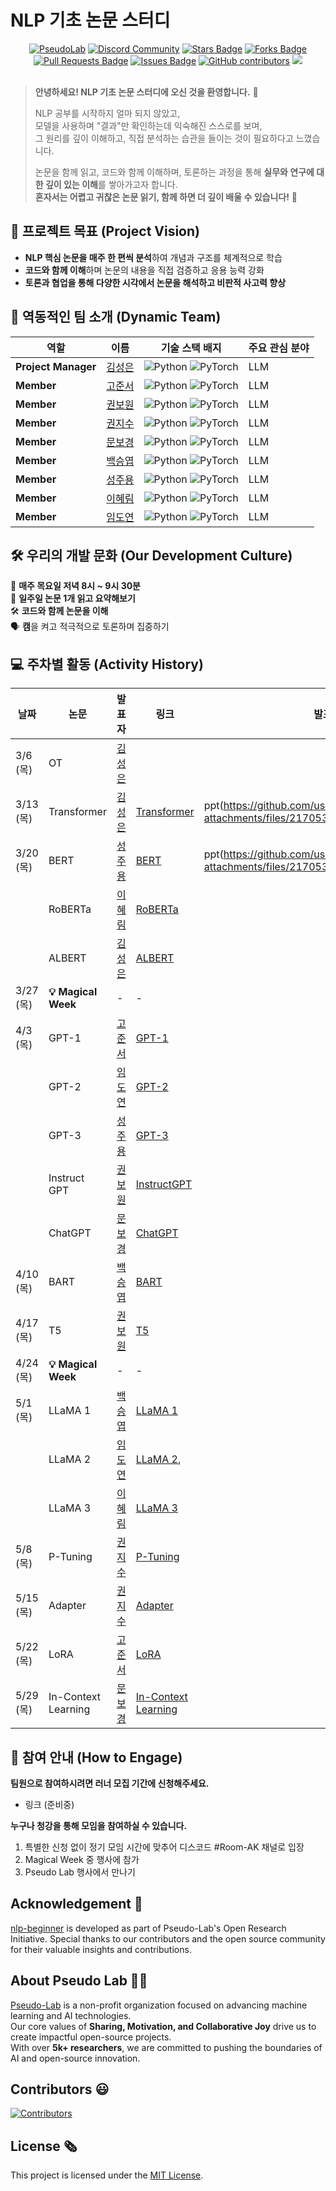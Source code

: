 # NLP 기초 논문 스터디
<!--
<h1 align="center"> Transformer to LLaMA </h1>
-->
<div align="center">
<a href="https://pseudo-lab.com"><img src="https://img.shields.io/badge/PseudoLab-S10-3776AB" alt="PseudoLab"/></a>
<a href="https://discord.gg/EPurkHVtp2"><img src="https://img.shields.io/badge/Discord-BF40BF" alt="Discord Community"/></a>
<a href="https://github.com/Pseudo-Lab/nlp-beginner/stargazers"><img src="https://img.shields.io/github/stars/Pseudo-Lab/10th-template" alt="Stars Badge"/></a>
<a href="https://github.com/Pseudo-Lab/nlp-beginner/network/members"><img src="https://img.shields.io/github/forks/Pseudo-Lab/10th-template" alt="Forks Badge"/></a>
<a href="https://github.com/Pseudo-Lab/nlp-beginner/pulls"><img src="https://img.shields.io/github/issues-pr/Pseudo-Lab/10th-template" alt="Pull Requests Badge"/></a>
<a href="https://github.com/Pseudo-Lab/nlp-beginner/issues"><img src="https://img.shields.io/github/issues/Pseudo-Lab/10th-template" alt="Issues Badge"/></a>
<a href="https://github.com/Pseudo-Lab/nlp-beginner/graphs/contributors"><img alt="GitHub contributors" src="https://img.shields.io/github/contributors/Pseudo-Lab/10th-template?color=2b9348"></a>
<a href="https://hits.seeyoufarm.com"><img src="https://hits.seeyoufarm.com/api/count/incr/badge.svg?url=https%3A%2F%2Fgithub.com%2Fpseudo-lab%2F10th-template&count_bg=%2379C83D&title_bg=%23555555&icon=&icon_color=%23E7E7E7&title=hits&edge_flat=false"/></a>
</div>
<br>

<!-- sheilds: https://shields.io/ -->
<!-- hits badge: https://hits.seeyoufarm.com/ -->

> **안녕하세요! NLP 기초 논문 스터디에 오신 것을 환영합니다.** 🎉  
>  
> NLP 공부를 시작하지 얼마 되지 않았고,  
> 모델을 사용하며 "결과"만 확인하는데 익숙해진 스스로를 보며,  
> 그 원리를 깊이 이해하고, 직접 분석하는 습관을 들이는 것이 필요하다고 느꼈습니다.  
>  
> 논문을 함께 읽고, 코드와 함께 이해하며, 토론하는 과정을 통해 **실무와 연구에 대한 깊이 있는 이해**를 쌓아가고자 합니다.  
> **혼자서는 어렵고 귀찮은 논문 읽기, 함께 하면 더 깊이 배울 수 있습니다!** 🚀  

## 🌟 **프로젝트 목표 (Project Vision)**
- **NLP 핵심 논문을 매주 한 편씩 분석**하여 개념과 구조를 체계적으로 학습  
- **코드와 함께 이해**하며 논문의 내용을 직접 검증하고 응용 능력 강화  
- **토론과 협업을 통해 다양한 시각에서 논문을 해석하고 비판적 사고력 향상**  

## 🧑 역동적인 팀 소개 (Dynamic Team)

| 역할          | 이름 |  기술 스택 배지                                                                 | 주요 관심 분야                          |
|---------------|------|-----------------------------------------------------------------------|----------------------------------------|
| **Project Manager** | [김성은](https://github.com/ssungni) | ![Python](https://img.shields.io/badge/Python-Expert-3776AB) ![PyTorch](https://img.shields.io/badge/PyTorch-EE4C2C) |  LLM  |
| **Member** | [고준서]( https://github.com/kojunseo) | ![Python](https://img.shields.io/badge/Python-Expert-3776AB) ![PyTorch](https://img.shields.io/badge/PyTorch-EE4C2C) |  LLM  |
| **Member** | [권보원](https://github.com/BowonKwon) | ![Python](https://img.shields.io/badge/Python-Expert-3776AB) ![PyTorch](https://img.shields.io/badge/PyTorch-EE4C2C) |  LLM  |
| **Member** | [권지수](https://github.com/Kwon-Jisu)| ![Python](https://img.shields.io/badge/Python-Expert-3776AB) ![PyTorch](https://img.shields.io/badge/PyTorch-EE4C2C) |  LLM  |
| **Member** | [문보경](https://github.com/BokyungisaGod) | ![Python](https://img.shields.io/badge/Python-Expert-3776AB) ![PyTorch](https://img.shields.io/badge/PyTorch-EE4C2C) |  LLM  |
| **Member** | [백승엽](https://github.com/aromadsh) | ![Python](https://img.shields.io/badge/Python-Expert-3776AB) ![PyTorch](https://img.shields.io/badge/PyTorch-EE4C2C) |  LLM  |
| **Member** | [성주용](https://github.com/tmznwnel00) | ![Python](https://img.shields.io/badge/Python-Expert-3776AB) ![PyTorch](https://img.shields.io/badge/PyTorch-EE4C2C) |  LLM  |
| **Member** | [이혜림](https://github.com/rimrimrim0203) | ![Python](https://img.shields.io/badge/Python-Expert-3776AB) ![PyTorch](https://img.shields.io/badge/PyTorch-EE4C2C) |  LLM  |
| **Member** | [임도연](https://github.com/DoyeonLim) | ![Python](https://img.shields.io/badge/Python-Expert-3776AB) ![PyTorch](https://img.shields.io/badge/PyTorch-EE4C2C) |  LLM  |

## 🛠️ 우리의 개발 문화 (Our Development Culture) 
📅 **매주 목요일 저녁 8시 ~ 9시 30분**  
📝 **일주일 논문 1개 읽고 요약해보기**  
🛠️ **코드와 함께 논문을 이해**  
🗣️ **캠**을 켜고 적극적으로 토론하며 집중하기  


## 💻 주차별 활동 (Activity History)

| 날짜 | 논문 | 발표자 | 링크 | 발표 자로 |
|--------|------|--------|------|------|
| 3/6 (목) | OT | [김성은](https://github.com/ssungni) |  |  |
| 3/13 (목) | Transformer | [김성은](https://github.com/ssungni) | [Transformer](https://arxiv.org/abs/1706.03762) | ppt(https://github.com/user-attachments/files/21705358/Transformer.pdf) |
| 3/20 (목) | BERT |  [성주용](https://github.com/tmznwnel00) | [BERT](https://arxiv.org/abs/1810.04805) | ppt(https://github.com/user-attachments/files/21705361/Bert_Representation.pdf) |
|  | RoBERTa | [이혜림](https://github.com/rimrimrim0203) | [RoBERTa](https://arxiv.org/abs/1907.11692) |  |
|  | ALBERT | [김성은](https://github.com/ssungni) | [ALBERT](https://arxiv.org/abs/1909.11942) |  |
| 3/27 (목) | **💡 Magical Week** | - | - |  |
| 4/3 (목) | GPT-1 |  [고준서](https://github.com/kojunseo) | [GPT-1](https://cdn.openai.com/research-covers/language-unsupervised/language_understanding_paper.pdf) |  |
|  | GPT-2 | [임도연](https://github.com/DoyeonLim) | [GPT-2](https://cdn.openai.com/better-language-models/language_models_are_unsupervised_multitask_learners.pdf) |  |
|  | GPT-3 | [성주용](https://github.com/tmznwnel00) | [GPT-3](https://arxiv.org/abs/2005.14165) |  |
|  | Instruct GPT | [권보원](https://github.com/BowonKwon) | [InstructGPT](https://arxiv.org/abs/2203.02155) |  |
|  | ChatGPT | [문보경](https://github.com/BokyungisaGod) | [ChatGPT](https://arxiv.org/abs/2304.01852) |  |
| 4/10 (목) | BART | [백승엽](https://github.com/aromadsh) | [BART](https://arxiv.org/abs/1910.13461) |  |
| 4/17 (목) | T5 | [권보원](https://github.com/BowonKwon) | [T5](https://arxiv.org/abs/1910.10683) |  |
| 4/24 (목) | **💡 Magical Week** | - | - |  |
| 5/1 (목) | LLaMA 1 | [백승엽](https://github.com/aromadsh) | [LLaMA 1](https://arxiv.org/abs/2302.13971)|  |
|  | LLaMA 2 | [임도연](https://github.com/DoyeonLim) | [LLaMA 2](https://arxiv.org/abs/2307.09288), 
|  | LLaMA 3 | [이혜림](https://github.com/rimrimrim0203) | [LLaMA 3](https://arxiv.org/abs/2407.21783) |  |
| 5/8 (목) | P-Tuning | [권지수](https://github.com/Kwon-Jisu) | [P-Tuning](https://arxiv.org/abs/2110.07602) |  |
| 5/15 (목) | Adapter | [권지수](https://github.com/Kwon-Jisu) | [Adapter](https://arxiv.org/abs/1902.00751) |  |
| 5/22 (목) | LoRA | [고준서]( https://github.com/kojunseo) | [LoRA](https://arxiv.org/abs/2106.09685) |  |
| 5/29 (목) | In-Context Learning | [문보경](https://github.com/BokyungisaGod) | [In-Context Learning](https://arxiv.org/abs/2306.15091) |  |

## 🌱 참여 안내 (How to Engage)
**팀원으로 참여하시려면 러너 모집 기간에 신청해주세요.**  
- 링크 (준비중)

**누구나 청강을 통해 모임을 참여하실 수 있습니다.**  
1. 특별한 신청 없이 정기 모임 시간에 맞추어 디스코드 #Room-AK 채널로 입장
2. Magical Week 중 행사에 참가
3. Pseudo Lab 행사에서 만나기

## Acknowledgement 🙏

[nlp-beginner](https://github.com/Pseudo-Lab/nlp-beginner/) is developed as part of Pseudo-Lab's Open Research Initiative. Special thanks to our contributors and the open source community for their valuable insights and contributions.

## About Pseudo Lab 👋🏼  

[Pseudo-Lab](https://pseudo-lab.com/) is a non-profit organization focused on advancing machine learning and AI technologies.  
Our core values of **Sharing, Motivation, and Collaborative Joy** drive us to create impactful open-source projects.  
With over **5k+ researchers**, we are committed to pushing the boundaries of AI and open-source innovation.  

## Contributors 😃  

[![Contributors](https://contrib.rocks/image?repo=Pseudo-Lab/nlp-beginner)](https://github.com/Pseudo-Lab/nlp-beginner/graphs/contributors)  

## License 🗞  

This project is licensed under the [MIT License](https://opensource.org/licenses/MIT).  
